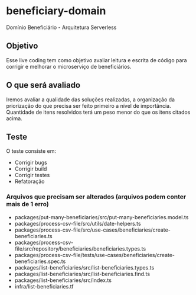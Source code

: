 # beneficiary-domain

Domínio Beneficiário - Arquitetura Serverless

## Objetivo

Esse live coding tem como objetivo avaliar leitura e escrita de código para corrigir e melhorar o microserviço de beneficiários.

## O que será avaliado

Iremos avaliar a qualidade das soluções realizadas, a organização da priorização do que precisa ser feito primeiro a nível de importância. Quantidade de itens resolvidos terá um peso menor do que os itens citados acima.

## Teste

O teste consiste em:

- Corrigir bugs
- Corrigir build
- Corrigir testes
- Refatoração

### Arquivos que precisam ser alterados (arquivos podem conter mais de 1 erro)

- packages/put-many-beneficiaries/src/put-many-beneficiaries.model.ts
- packages/process-csv-file/src/utils/date-helpers.ts
- packages/process-csv-file/src/use-cases/beneficiaries/create-beneficiaries.ts
- packages/process-csv-file/src/repository/beneficiaries/beneficiaries.types.ts
- packages/process-csv-file/tests/use-cases/beneficiaries/create-beneficiaries.spec.ts
- packages/list-beneficiaries/src/list-beneficiaries.types.ts
- packages/list-beneficiaries/src/list-beneficiaries.find.ts
- packages/list-beneficiaries/src/index.ts
- infra/list-beneficiaries.tf
